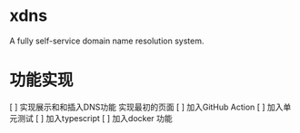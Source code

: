 # xdns
A fully self-service domain name resolution system.


# 功能实现

[ ] 实现展示和和插入DNS功能 实现最初的页面
[ ] 加入GitHub Action
[ ] 加入单元测试
[ ] 加入typescript
[ ] 加入docker 功能
